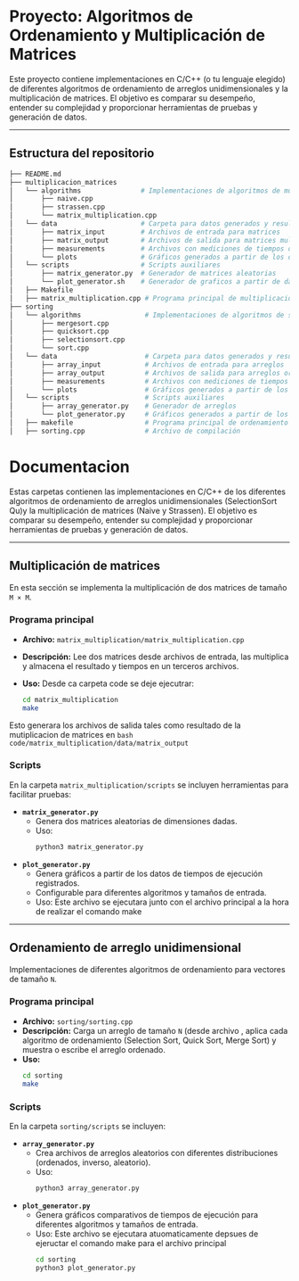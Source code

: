 # Proyecto: Algoritmos de Ordenamiento y Multiplicación de Matrices

Este proyecto contiene implementaciones en C/C++ (o tu lenguaje elegido) de diferentes algoritmos de ordenamiento de arreglos unidimensionales y la multiplicación de matrices. El objetivo es comparar su desempeño, entender su complejidad y proporcionar herramientas de pruebas y generación de datos.

---

## Estructura del repositorio

```bash
├── README.md                 
├── multiplicacion_matrices      
│   └── algorithms               # Implementaciones de algoritmos de multiplicación
│       ├── naive.cpp            
│       ├── strassen.cpp         
│       └── matrix_multiplication.cpp
│   └── data                     # Carpeta para datos generados y resultados
│       ├── matrix_input         # Archivos de entrada para matrices
│       ├── matrix_output        # Archivos de salida para matrices multiplicadas
│       ├── measurements         # Archivos con mediciones de tiempos de ejecución
│       └── plots                # Gráficos generados a partir de los datos
│   └── scripts                  # Scripts auxiliares
│       ├── matrix_generator.py  # Generador de matrices aleatorias
│       └── plot_generator.sh    # Generador de graficos a partir de datos generados 
│   ├── Makefile                 
│   ├── matrix_multiplication.cpp # Programa principal de multiplicación
├── sorting
│   └── algorithms                # Implementaciones de algoritmos de sorting
│       ├── mergesort.cpp         
│       ├── quicksort.cpp          
│       ├── selectionsort.cpp          
│       └── sort.cpp     
│   └── data                      # Carpeta para datos generados y resultados
│       ├── array_input           # Archivos de entrada para arreglos
│       ├── array_output          # Archivos de salida para arreglos ordenados
│       ├── measurements          # Archivos con mediciones de tiempos de ejecución
│       └── plots                 # Gráficos generados a partir de los datos
│   └── scripts                   # Scripts auxiliares
│       ├── array_generator.py    # Generador de arreglos
│       └── plot_generator.py     # Gráficos generados a partir de los datos
│   ├── makefile                  # Programa principal de ordenamiento
│   ├── sorting.cpp               # Archivo de compilación
```

# Documentacion

Estas carpetas contienen las  implementaciones en C/C++ de los  diferentes algoritmos de ordenamiento de arreglos unidimensionales (SelectionSort Qu)y la multiplicación de matrices (Naive y Strassen). El objetivo es comparar su desempeño, entender su complejidad y proporcionar herramientas de pruebas y generación de datos.


---

## Multiplicación de matrices

En esta sección se implementa la multiplicación de dos matrices de tamaño `M × M`.

### Programa principal

- **Archivo:** `matrix_multiplication/matrix_multiplication.cpp`
- **Descripción:** Lee dos matrices desde archivos de entrada, las multiplica y almacena el resultado y tiempos en un terceros archivos.

- **Uso:**
Desde ca carpeta code se deje ejecutrar:

  ```bash
  cd matrix_multiplication
  make
  ```
Esto generara los archivos de salida tales como resultado de la mutiplicacion de matrices en ```bash code/matrix_multiplication/data/matrix_output ```

### Scripts

En la carpeta `matrix_multiplication/scripts` se incluyen herramientas para facilitar pruebas:

- **`matrix_generator.py`**
  - Genera dos matrices aleatorias de dimensiones dadas.
  - Uso:
    ```bash
    python3 matrix_generator.py
    ```
- **`plot_generator.py`**
    - Genera gráficos a partir de los datos de tiempos de ejecución registrados.
    - Configurable para diferentes algoritmos y tamaños de entrada.
    - Uso:
        Este archivo se ejecutara junto con el archivo principal a la hora de realizar el comando make
---

## Ordenamiento de arreglo unidimensional

Implementaciones de diferentes algoritmos de ordenamiento para vectores de tamaño `N`.

### Programa principal

- **Archivo:** `sorting/sorting.cpp`
- **Descripción:** Carga un arreglo de tamaño `N` (desde archivo , aplica cada algoritmo de ordenamiento (Selection Sort, Quick Sort, Merge Sort) y muestra o escribe el arreglo ordenado.
- **Uso:**
  ```bash
  cd sorting
  make
  ```

### Scripts

En la carpeta `sorting/scripts` se incluyen:

- **`array_generator.py`**
  - Crea archivos de arreglos aleatorios con diferentes distribuciones (ordenados, inverso, aleatorio).
  - Uso:
    ```bash
    python3 array_generator.py
    ```
- **`plot_generator.py`**
    - Genera gráficos comparativos de tiempos de ejecución para diferentes algoritmos y tamaños de entrada.
    - Uso:
        Este archivo se ejecutara atuomaticamente depsues de ejeructar el comando make para el archivo principal
        ```bash
        cd sorting
        python3 plot_generator.py
        ```


